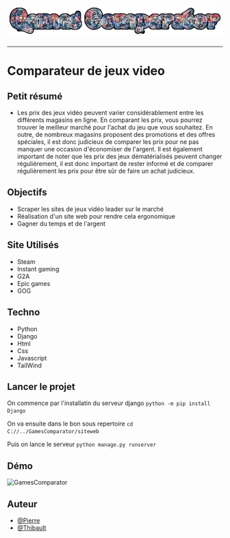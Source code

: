 <h1 align="center">
  <img src="./Assets/header.gif" alt="Game Comparator" />
</h1>

---

# Comparateur de jeux video

## Petit résumé

- Les prix des jeux vidéo peuvent varier considérablement entre les différents magasins en ligne. En comparant les prix, vous pourrez trouver le meilleur marché pour l'achat du jeu que vous souhaitez. En outre, de nombreux magasins proposent des promotions et des offres spéciales, il est donc judicieux de comparer les prix pour ne pas manquer une occasion d'économiser de l'argent. Il est également important de noter que les prix des jeux dématérialisés peuvent changer régulièrement, il est donc important de rester informé et de comparer régulièrement les prix pour être sûr de faire un achat judicieux.

## Objectifs

- Scraper les sites de jeux vidéo leader sur le marché
- Réalisation d'un site web pour rendre cela ergonomique
- Gagner du temps et de l'argent

## Site Utilisés

- Steam
- Instant gaming
- G2A
- Epic games
- GOG

## Techno

- Python
- Django
- Html
- Css
- Javascript
- TailWind

## Lancer le projet

On commence par l'installatin du serveur django
`python -m pip install Django`

On va ensuite dans le bon sous repertoire
`cd C://../GamesComparator/siteweb`

Puis on lance le serveur
`python manage.py runserver`

## Démo

<img src="./Assets/Demo.gif" alt="GamesComparator" />

## Auteur

- [@Pierre](https://github.com/Pierre-Portfolio)
- [@Thibault](https://github.com/bzutt)
